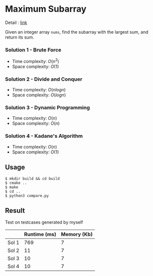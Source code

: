 # Maximum Subarray
Detail : [link](https://leetcode.com/problems/maximum-subarray/)

Given an integer array `nums`, find the subarray with the largest sum, and return its sum.

### Solution 1 - Brute Force
* Time complexity: $O(n^2)$
* Space complexity: $O(1)$

### Solution 2 - Divide and Conquer
* Time complexity: $O(nlog n)$
* Space complexity: $O(log n)$

### Solution 3 - Dynamic Programming
* Time complexity: $O(n)$
* Space complexity: $O(n)$

### Solution 4 - Kadane's Algorithm
* Time complexity: $O(n)$
* Space complexity: $O(1)$

## Usage
```shell
$ mkdir build && cd build
$ cmake ..
$ make
$ cd ..
$ python3 compare.py
```

## Result
Test on testcases generated by myself

|       | Runtime (ms) | Memory (Kb) |
|-------|--------------|-------------|
| Sol 1 | 769          | 7           |
| Sol 2 | 11           | 7           |
| Sol 3 | 10           | 7           |
| Sol 4 | 10           | 7           |

